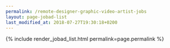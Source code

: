 ```yaml
---
permalink: /remote-designer-graphic-video-artist-jobs
layout: page-jobad-list
last_modified_at: 2018-07-27T19:30:18+0200
---
```

{% include render_jobad_list.html permalink=page.permalink %}
